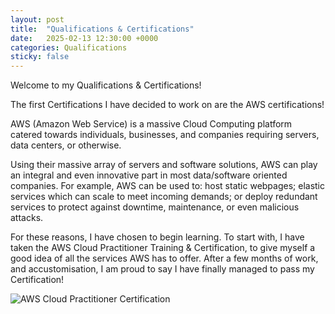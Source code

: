 ```yaml
---
layout: post
title:  "Qualifications & Certifications"
date:   2025-02-13 12:30:00 +0000
categories: Qualifications
sticky: false
---
```

Welcome to my Qualifications & Certifications!

The first Certifications I have decided to work on are the AWS certifications!

AWS (Amazon Web Service) is a massive Cloud Computing platform catered towards individuals, businesses, and companies requiring servers, data centers, or otherwise.

Using their massive array of servers and software solutions, AWS can play an integral and even innovative part in most data/software oriented companies. For example, AWS can be used to: host static webpages; elastic services which can scale to meet incoming demands; or deploy redundant services to protect against downtime, maintenance, or even malicious attacks.

For these reasons, I have chosen to begin learning. To start with, I have taken the AWS Cloud Practitioner Training & Certification, to give myself a good idea of all the services AWS has to offer. After a few months of work, and accustomisation, I am proud to say I have finally managed to pass my Certification!

![AWS Cloud Practitioner Certification]({{site.baseurl}}/assets/images/AWS_CCP_Cert.jpg)